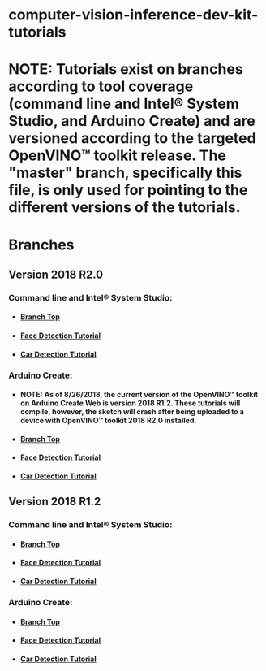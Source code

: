 # computer-vision-inference-dev-kit-tutorials

# **NOTE**: Tutorials exist on branches according to tool coverage (command line and Intel® System Studio, and Arduino Create) and are versioned according to the targeted OpenVINO™ toolkit release.  The "master" branch, specifically this file, is only used for pointing to the different versions of the tutorials.
# Branches
## Version 2018 R2.0
### Command line and Intel® System Studio:
- #### [Branch Top](https://github.com/intel-iot-devkit/computer-vision-inference-dev-kit-tutorials/tree/openvino_toolkit_r2_0)
- #### [Face Detection Tutorial](https://github.com/intel-iot-devkit/computer-vision-inference-dev-kit-tutorials/tree/openvino_toolkit_r2_0/face_detection_tutorial/Readme.md)
- #### [Car Detection Tutorial](https://github.com/intel-iot-devkit/computer-vision-inference-dev-kit-tutorials/tree/openvino_toolkit_r2_0/car_detection_tutorial/Readme.md)
### Arduino Create:
- #### **NOTE**: As of 8/26/2018, the current version of the OpenVINO™ toolkit on Arduino Create Web is version 2018 R1.2.  These tutorials will compile, however, the sketch will crash after being uploaded to a device with OpenVINO™ toolkit 2018 R2.0 installed.
- #### [Branch Top](https://github.com/intel-iot-devkit/computer-vision-inference-dev-kit-tutorials/tree/openvino_toolkit_r1_2_arduino)
- #### [Face Detection Tutorial](https://github.com/intel-iot-devkit/computer-vision-inference-dev-kit-tutorials/tree/openvino_toolkit_r2_0_arduino/face_detection_tutorial/Readme.md)
- #### [Car Detection Tutorial](https://github.com/intel-iot-devkit/computer-vision-inference-dev-kit-tutorials/tree/openvino_toolkit_r2_0_arduino/car_detection_tutorial/Readme.md)

## Version 2018 R1.2
### Command line and Intel® System Studio:
- #### [Branch Top](https://github.com/intel-iot-devkit/computer-vision-inference-dev-kit-tutorials/tree/openvino_toolkit_r1_2)
- #### [Face Detection Tutorial](https://github.com/intel-iot-devkit/computer-vision-inference-dev-kit-tutorials/tree/openvino_toolkit_r1_2/face_detection_tutorial/Readme.md)
- #### [Car Detection Tutorial](https://github.com/intel-iot-devkit/computer-vision-inference-dev-kit-tutorials/tree/openvino_toolkit_r1_2/car_detection_tutorial/Readme.md)
### Arduino Create:
- #### [Branch Top](https://github.com/intel-iot-devkit/computer-vision-inference-dev-kit-tutorials/tree/openvino_toolkit_r1_2_arduino)
- #### [Face Detection Tutorial](https://github.com/intel-iot-devkit/computer-vision-inference-dev-kit-tutorials/tree/openvino_toolkit_r1_2_arduino/face_detection_tutorial/Readme.md)
- #### [Car Detection Tutorial](https://github.com/intel-iot-devkit/computer-vision-inference-dev-kit-tutorials/tree/openvino_toolkit_r1_2_arduino/car_detection_tutorial/Readme.md)
